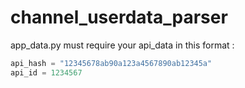 # channel_userdata_parser
app_data.py must require your api_data in this format :
```python
api_hash = "12345678ab90a123a4567890ab12345a" 
api_id = 1234567
```
